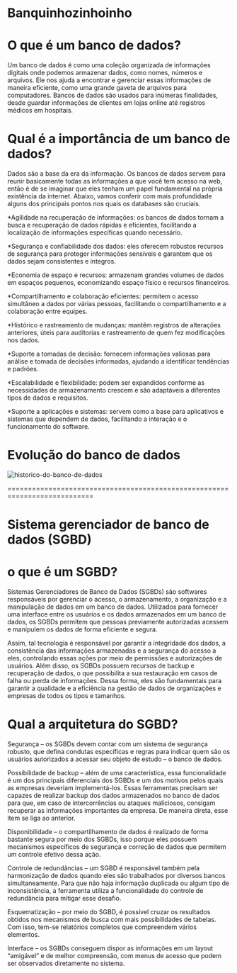 # Banquinhozinhoinho
# O que é um banco de dados?
Um banco de dados é como uma coleção organizada de informações digitais onde podemos armazenar dados, como nomes, números e arquivos. Ele nos ajuda a encontrar e gerenciar essas informações de maneira eficiente, como uma grande gaveta de arquivos para computadores. Bancos de dados são usados para inúmeras finalidades, desde guardar informações de clientes em lojas online até registros médicos em hospitais.

# Qual é a importância de um banco de dados?
Dados são a base da era da informação. Os bancos de dados servem para reunir basicamente todas as informações a que você tem acesso na web, então é de se imaginar que eles tenham um papel fundamental na própria existência da internet.
Abaixo, vamos conferir com mais profundidade alguns dos principais pontos nos quais os databases são cruciais.

*Agilidade na recuperação de informações: os bancos de dados tornam a busca e recuperação de dados rápidas e eficientes, facilitando a localização de informações específicas quando necessário.

*Segurança e confiabilidade dos dados: eles oferecem robustos recursos de segurança para proteger informações sensíveis e garantem que os dados sejam consistentes e íntegros.

*Economia de espaço e recursos: armazenam grandes volumes de dados em espaços pequenos, economizando espaço físico e recursos financeiros.

*Compartilhamento e colaboração eficientes: permitem o acesso simultâneo a dados por várias pessoas, facilitando o compartilhamento e a colaboração entre equipes.

*Histórico e rastreamento de mudanças: mantêm registros de alterações anteriores, úteis para auditorias e rastreamento de quem fez modificações nos dados.

*Suporte a tomadas de decisão: fornecem informações valiosas para análise e tomada de decisões informadas, ajudando a identificar tendências e padrões.

*Escalabilidade e flexibilidade: podem ser expandidos conforme as necessidades de armazenamento crescem e são adaptáveis a diferentes tipos de dados e requisitos.

*Suporte a aplicações e sistemas: servem como a base para aplicativos e sistemas que dependem de dados, facilitando a interação e o funcionamento do software.

# Evolução do banco de dados
![historico-do-banco-de-dados](https://github.com/Pabenini/Banquinhozinhoinho/assets/142833867/4967a0e1-c50e-43e8-b398-cfe160459c36)

===========================================================================
# Sistema gerenciador de banco de dados (SGBD)
# o que é um SGBD?
Sistemas Gerenciadores de Banco de Dados (SGBDs) são softwares responsáveis por gerenciar o acesso, o armazenamento, a organização e a manipulação de dados em um banco de dados. Utilizados para fornecer uma interface entre os usuários e os dados armazenados em um banco de dados, os SGBDs permitem que pessoas previamente autorizadas acessem e manipulem os dados de forma eficiente e segura.

Assim, tal tecnologia é responsável por garantir a integridade dos dados, a consistência das informações armazenadas e a segurança do acesso a eles, controlando essas ações por meio de permissões e autorizações de usuários. Além disso, os SGBDs possuem recursos de backup e recuperação de dados, o que possibilita a sua restauração em casos de falha ou perda de informações. Dessa forma, eles são fundamentais para garantir a qualidade e a eficiência na gestão de dados de organizações e empresas de todos os tipos e tamanhos. 

# Qual a arquitetura do SGBD?
Segurança – os SGBDs devem contar com um sistema de segurança robusto, que defina condutas específicas e regras para indicar quem são os usuários autorizados a acessar seu objeto de estudo – o banco de dados.

Possibilidade de backup – além de uma característica, essa funcionalidade é um dos principais diferenciais dos SGBDs e um dos motivos pelos quais as empresas deveriam implementá-los. Essas ferramentas precisam ser capazes de realizar backup dos dados armazenados no banco de dados para que, em caso de intercorrências ou ataques maliciosos, consigam recuperar as informações importantes da empresa. De maneira direta, esse item se liga ao anterior.

Disponibilidade – o compartilhamento de dados é realizado de forma bastante segura por meio dos SGBDs, isso porque eles possuem mecanismos específicos de segurança e correção de dados que permitem um controle efetivo dessa ação.

Controle de redundâncias – um SGBD é responsável também pela harmonização de dados quando eles são trabalhados por diversos bancos simultaneamente. Para que não haja informação duplicada ou algum tipo de inconsistência, a ferramenta utiliza a funcionalidade do controle de redundância para mitigar esse desafio.

Esquematização – por meio do SGBD, é possível cruzar os resultados obtidos nos mecanismos de busca com mais possibilidades de tabelas. Com isso, tem-se relatórios completos que compreendem vários elementos.

Interface – os SGBDs conseguem dispor as informações em um layout “amigável” e de melhor compreensão, com menus de acesso que podem ser observados diretamente no sistema.
